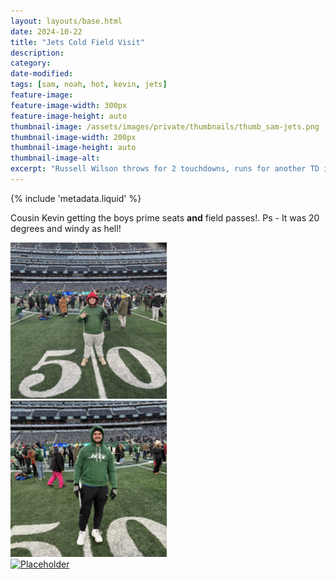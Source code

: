 ```yaml
---
layout: layouts/base.html
date: 2024-10-22
title: "Jets Cold Field Visit"
description: 
category: 
date-modified:
tags: [sam, noah, hot, kevin, jets]
feature-image: 
feature-image-width: 300px
feature-image-height: auto
thumbnail-image: /assets/images/private/thumbnails/thumb_sam-jets.png
thumbnail-image-width: 200px
thumbnail-image-height: auto
thumbnail-image-alt: 
excerpt: "Russell Wilson throws for 2 touchdowns, runs for another TD in Pittsburgh debut as Steelers rout Jets 37-15.  Oh, and Sam and Noah were there too"
---
```


{% include 'metadata.liquid' %}

<p>Cousin Kevin getting the boys prime seats <strong>and</strong> field passes!.  Ps - It was 20 degrees and windy as hell!</p>


<div class="container">
    <div class="row">
        <!-- First image -->
        <div class="col-12 col-lg-4 mb-4 text-center"> 
            <a href="/assets/images/private/sam-jets.png"><img src="/assets/images/private/thumbnails/thumb_sam-jets.png" class="img-fluid border" alt="Sam" style="min-width: 250px;"></a>
        </div>
        <!-- Second image -->
        <div class="col-12 col-lg-4 mb-4 text-center">
            <a href="/assets/images/private/noah-jets.png"><img src="/assets/images/private/thumbnails/thumb_noah-jets.png" class="img-fluid border" alt="Noah" style="min-width: 250px;"></a>
        </div>
        <!-- Third image -->
        <div class="col-12 col-lg-4 mb-4 text-center">
            <a href=""><img src="https://placehold.co/250?text=250+x+250\nplaceholder" class="img-fluid border" alt="Placeholder" style="min-width: 250px;"></a>
        </div>
    </div>
</div>

